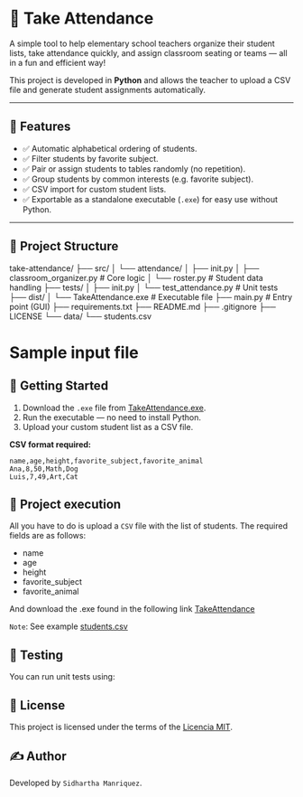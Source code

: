 # 🎒 Take Attendance

A simple tool to help elementary school teachers organize their student lists, take attendance quickly, and assign classroom seating or teams — all in a fun and efficient way!

This project is developed in **Python** and allows the teacher to upload a CSV file and generate student assignments automatically.

---

## 📌 Features

- ✅ Automatic alphabetical ordering of students.
- ✅ Filter students by favorite subject.
- ✅ Pair or assign students to tables randomly (no repetition).
- ✅ Group students by common interests (e.g. favorite subject).
- ✅ CSV import for custom student lists.
- ✅ Exportable as a standalone executable (`.exe`) for easy use without Python.


---

## 📁 Project Structure

take-attendance/ ├── src/ │ └── attendance/ │ ├── init.py │ ├── classroom_organizer.py # Core logic │ └── roster.py # Student data handling ├── tests/ │ ├── init.py │ └── test_attendance.py # Unit tests ├── dist/ │ └── TakeAttendance.exe # Executable file ├── main.py # Entry point (GUI) ├── requirements.txt ├── README.md ├── .gitignore ├── LICENSE └── data/ └── students.csv 

# Sample input file

## 🚀 Getting Started

1. Download the `.exe` file from [TakeAttendance.exe](dist/TakeAttendance.exe).
2. Run the executable — no need to install Python.
3. Upload your custom student list as a CSV file.

**CSV format required:**

```csv
name,age,height,favorite_subject,favorite_animal
Ana,8,50,Math,Dog
Luis,7,49,Art,Cat
```

## 🧪 Project execution
All you have to do is upload a `CSV` file with the list of students. The required fields are as follows:

- name
- age
- height
- favorite_subject
- favorite_animal

And download the .exe found in the following link [TakeAttendance](dist/TakeAttendance.exe)

`Note`: See example [students.csv](data/students.csv)

## 🧪 Testing
You can run unit tests using:


## 📄 License

This project is licensed under the terms of the [Licencia MIT](LICENSE).


## ✍️ Author
Developed by `Sidhartha Manriquez`.